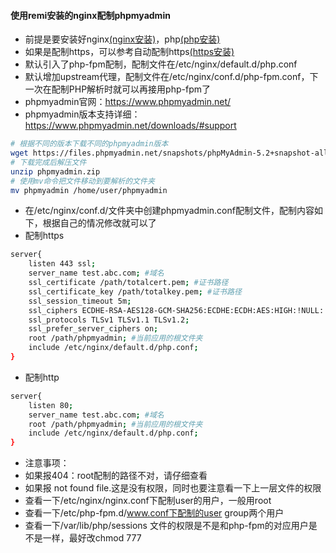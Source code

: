 <!--
 * @Author: findnr
 * @Date: 2024-04-07 19:28:09
 * @LastEditors: findnr
 * @LastEditTime: 2024-04-08 09:31:23
 * @Description: 
-->
#### 使用remi安装的nginx配制phpmyadmin
- 前提是要安装好nginx[(nginx安装)](./install.html)，php[(php安装)](/development/php/install.html)
- 如果是配制https，可以参考自动配制https[(https安装)](/soft/acme/install.html)
- 默认引入了php-fpm配制，配制文件在/etc/nginx/default.d/php.conf
- 默认增加upstream代理，配制文件在/etc/nginx/conf.d/php-fpm.conf，下一次在配制PHP解析时就可以再接用php-fpm了
- phpmyadmin官网：https://www.phpmyadmin.net/
- phpmyadmin版本支持详细：https://www.phpmyadmin.net/downloads/#support
```sh
# 根据不同的版本下载不同的phpmyadmin版本
wget https://files.phpmyadmin.net/snapshots/phpMyAdmin-5.2+snapshot-all-languages.zip
# 下载完成后解压文件
unzip phpmyadmin.zip
# 使用mv命令把文件移动到要解析的文件夹
mv phpmyadmin /home/user/phpmyadmin
```
- 在/etc/nginx/conf.d/文件夹中创建phpmyadmin.conf配制文件，配制内容如下，根据自己的情况修改就可以了
- 配制https
```sh
server{
    listen 443 ssl;
    server_name test.abc.com; #域名
    ssl_certificate /path/totalcert.pem; #证书路径
    ssl_certificate_key /path/totalkey.pem; #证书路径
    ssl_session_timeout 5m;
    ssl_ciphers ECDHE-RSA-AES128-GCM-SHA256:ECDHE:ECDH:AES:HIGH:!NULL:!aNULL:!MD5:!ADH:!RC4;
    ssl_protocols TLSv1 TLSv1.1 TLSv1.2;
    ssl_prefer_server_ciphers on;
    root /path/phpmyadmin; #当前应用的根文件夹
    include /etc/nginx/default.d/php.conf;
}
```
- 配制http
```sh
server{
    listen 80;
    server_name test.abc.com; #域名
    root /path/phpmyadmin; #当前应用的根文件夹
    include /etc/nginx/default.d/php.conf;
}
```
- 注意事项：
- 如果报404：root配制的路径不对，请仔细查看
- 如果报 not found file.这是没有权限，同时也要注意看一下上一层文件的权限
- 查看一下/etc/nginx/nginx.conf下配制user的用户，一般用root
- 查看一下/etc/php-fpm.d/www.conf下配制的user group两个用户
- 查看一下/var/lib/php/sessions 文件的权限是不是和php-fpm的对应用户是不是一样，最好改chmod 777